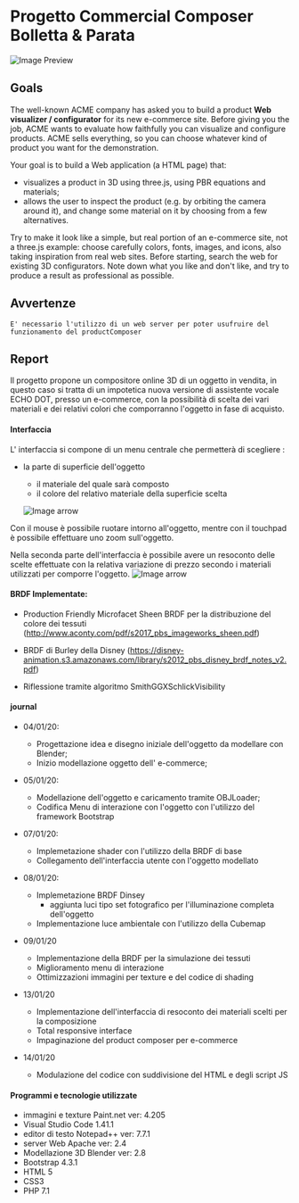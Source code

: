 ﻿# Progetto Commercial Composer Bolletta & Parata
	
![Image Preview](/img/preview.PNG)
	
## Goals 
The well-known ACME company has asked you to build a product  **Web visualizer / configurator**  for its new e-commerce site. Before giving you the job, ACME wants to evaluate how faithfully you can visualize and configure products. ACME sells everything, so you can choose whatever kind of product you want for the demonstration.

Your goal is to build a Web application (a HTML page) that:

-   visualizes a product in 3D using three.js, using PBR equations and materials;
-   allows the user to inspect the product (e.g. by orbiting the camera around it), and change some material on it by choosing from a few alternatives.

Try to make it look like a simple, but real portion of an e-commerce site, not a three.js example: choose carefully colors, fonts, images, and icons, also taking inspiration from real web sites. Before starting, search the web for existing 3D configurators. Note down what you like and don't like, and try to produce a result as professional as possible.

## Avvertenze
	E' necessario l'utilizzo di un web server per poter usufruire del funzionamento del productComposer
	
## Report

Il progetto propone un compositore online 3D di un oggetto in vendita, in questo caso si tratta di un impotetica nuova versione di assistente vocale ECHO DOT, presso un e-commerce, con la possibilità di scelta dei vari materiali e dei relativi colori che comporranno l'oggetto in fase di acquisto.

#### Interfaccia

L' interfaccia si compone di un menu centrale che permetterà di scegliere :
* la parte di superficie dell'oggetto 
	* il materiale del quale sarà composto
	* il colore del relativo materiale della 	superficie scelta
	
	![Image arrow](/img/menu.PNG)
	

Con il mouse è possibile ruotare intorno all'oggetto, mentre con il touchpad è possibile effettuare uno zoom sull'oggetto. 

Nella seconda parte dell'interfaccia è possibile avere un resoconto delle scelte effettuate con la relativa variazione di prezzo secondo i materiali utilizzati per comporre l'oggetto.
![Image arrow](/img/resoconto.PNG)


#### BRDF Implementate:
	
* Production Friendly Microfacet Sheen BRDF per la distribuzione del colore dei tessuti
(http://www.aconty.com/pdf/s2017_pbs_imageworks_sheen.pdf)

* BRDF di Burley della Disney
(https://disney-animation.s3.amazonaws.com/library/s2012_pbs_disney_brdf_notes_v2.pdf)

* Riflessione tramite algoritmo SmithGGXSchlickVisibility


#### journal

* 04/01/20:
	* Progettazione idea e disegno iniziale dell'oggetto da modellare con Blender;  
	* Inizio modellazione oggetto dell' e-commerce;
	
* 05/01/20:
	* Modellazione dell'oggetto e caricamento tramite OBJLoader;
	* Codifica Menu di interazione con l'oggetto con l'utilizzo del framework Bootstrap

* 07/01/20:
	* Implemetazione shader con l'utilizzo della BRDF di base 
	* Collegamento dell'interfaccia utente con l'oggetto modellato

* 08/01/20:
	* Implemetazione  BRDF Dinsey  
		* aggiunta luci tipo set fotografico per l'illuminazione completa dell'oggetto 
	* Implementazione luce ambientale con l'utilizzo della Cubemap

* 09/01/20
	* Implementazione della BRDF per la simulazione dei tessuti
	* Miglioramento menu di interazione
	* Ottimizzazioni immagini per texture e del codice di shading

* 13/01/20
	* Implementazione dell'interfaccia di resoconto dei materiali scelti per la composizione
	* Total responsive interface
	* Impaginazione del product composer per e-commerce
* 14/01/20
	* Modulazione del codice con suddivisione del HTML e degli script JS
	
 	
#### Programmi e tecnologie utilizzate 

* immagini e texture Paint.net ver: 4.205  
* Visual Studio Code 1.41.1  
* editor di testo Notepad++ ver: 7.7.1  
* server Web Apache ver: 2.4  
* Modellazione 3D Blender ver: 2.8
* Bootstrap 4.3.1
* HTML 5
* CSS3
* PHP 7.1


